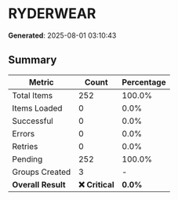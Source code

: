 # RYDERWEAR
**Generated**: 2025-08-01 03:10:43

## Summary

| Metric | Count | Percentage |
|--------|-------|------------|
| Total Items | 252 | 100.0% |
| Items Loaded | 0 | 0.0% |
| Successful | 0 | 0.0% |
| Errors | 0 | 0.0% |
| Retries | 0 | 0.0% |
| Pending | 252 | 100.0% |
| Groups Created | 3 | - |
| **Overall Result** | **❌ Critical** | **0.0%** |
